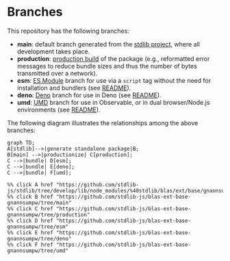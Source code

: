 <!--

@license Apache-2.0

Copyright (c) 2022 The Stdlib Authors.

Licensed under the Apache License, Version 2.0 (the "License");
you may not use this file except in compliance with the License.
You may obtain a copy of the License at

    http://www.apache.org/licenses/LICENSE-2.0

Unless required by applicable law or agreed to in writing, software
distributed under the License is distributed on an "AS IS" BASIS,
WITHOUT WARRANTIES OR CONDITIONS OF ANY KIND, either express or implied.
See the License for the specific language governing permissions and
limitations under the License.

-->

# Branches

This repository has the following branches:

-   **main**: default branch generated from the [stdlib project][stdlib-url], where all development takes place.
-   **production**: [production build][production-url] of the package (e.g., reformatted error messages to reduce bundle sizes and thus the number of bytes transmitted over a network).
-   **esm**: [ES Module][esm-url] branch for use via a `script` tag without the need for installation and bundlers (see [README][esm-readme]).
-   **deno**: [Deno][deno-url] branch for use in Deno (see [README][deno-readme]).
-   **umd**: [UMD][umd-url] branch for use in Observable, or in dual browser/Node.js environments (see [README][umd-readme]).

The following diagram illustrates the relationships among the above branches:

```mermaid
graph TD;
A[stdlib]-->|generate standalone package|B;
B[main] -->|productionize| C[production];
C -->|bundle| D[esm];
C -->|bundle| E[deno];
C -->|bundle| F[umd];

%% click A href "https://github.com/stdlib-js/stdlib/tree/develop/lib/node_modules/%40stdlib/blas/ext/base/gnannsumpw"
%% click B href "https://github.com/stdlib-js/blas-ext-base-gnannsumpw/tree/main"
%% click C href "https://github.com/stdlib-js/blas-ext-base-gnannsumpw/tree/production"
%% click D href "https://github.com/stdlib-js/blas-ext-base-gnannsumpw/tree/esm"
%% click E href "https://github.com/stdlib-js/blas-ext-base-gnannsumpw/tree/deno"
%% click F href "https://github.com/stdlib-js/blas-ext-base-gnannsumpw/tree/umd"
```

[stdlib-url]: https://github.com/stdlib-js/stdlib/tree/develop/lib/node_modules/%40stdlib/blas/ext/base/gnannsumpw
[production-url]: https://github.com/stdlib-js/blas-ext-base-gnannsumpw/tree/production
[deno-url]: https://github.com/stdlib-js/blas-ext-base-gnannsumpw/tree/deno
[deno-readme]: https://github.com/stdlib-js/blas-ext-base-gnannsumpw/blob/deno/README.md
[umd-url]: https://github.com/stdlib-js/blas-ext-base-gnannsumpw/tree/umd
[umd-readme]: https://github.com/stdlib-js/blas-ext-base-gnannsumpw/blob/umd/README.md
[esm-url]: https://github.com/stdlib-js/blas-ext-base-gnannsumpw/tree/esm
[esm-readme]: https://github.com/stdlib-js/blas-ext-base-gnannsumpw/blob/esm/README.md